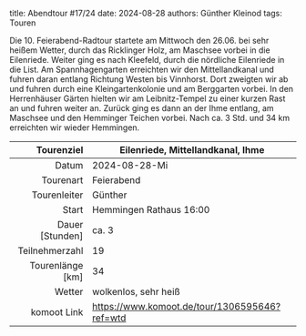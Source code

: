 title: Abendtour #17/24 
date: 2024-08-28 
authors: Günther Kleinod 
tags: Touren  

Die 10. Feierabend-Radtour startete am Mittwoch den 26.06. bei sehr heißem Wetter, durch das Ricklinger Holz, am Maschsee vorbei in die Eilenriede. 
Weiter ging es nach Kleefeld, durch die nördliche Eilenriede in die List. Am Spannhagengarten erreichten wir den Mittellandkanal und fuhren daran entlang 
Richtung Westen bis Vinnhorst. Dort zweigten wir ab und fuhren durch eine Kleingartenkolonie und am Berggarten vorbei. 
In den Herrenhäuser Gärten hielten wir am Leibnitz-Tempel zu einer kurzen Rast an und fuhren weiter an. Zurück ging es dann an der Ihme entlang, 
am Maschsee und den Hemminger Teichen vorbei. Nach ca. 3 Std. und 34 km erreichten wir wieder Hemmingen.

Tourenziel       | Eilenriede, Mittellandkanal, Ihme
---------------: | ----------------------- 
Datum            | 2024-08-28-Mi
Tourenart        | Feierabend
Tourenleiter     | Günther
Start            | Hemmingen Rathaus 16:00
Dauer [Stunden]  | ca. 3
Teilnehmerzahl   | 19
Tourenlänge [km] | 34
Wetter           | wolkenlos, sehr heiß
komoot Link      | <https://www.komoot.de/tour/1306595646?ref=wtd>

